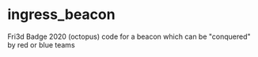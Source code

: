 # ingress_beacon
Fri3d Badge 2020 (octopus) code for a beacon which can be "conquered" by red or blue teams
